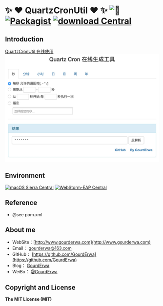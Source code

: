 # :sparkles: :heart: QuartzCronUtil :heart: :sparkles: ![:kiss:](https://github.com/jsw0528/rails_emoji/raw/master/vendor/assets/images/emojis/kiss.png) [![Packagist](https://img.shields.io/packagist/l/doctrine/orm.svg?maxAge=2592000?style=flat-square)]() [![download Central](https://img.shields.io/badge/download-total_<1M-red.svg?style=flat-square&maxAge=2592000)]()

## Introduction
[QuartzCronUtil 在线使用](http://gourderwa.github.io/QuartzCronUtil/)
![:home.png:](./image/home.png)

## Environment
[![macOS Sierra Central](https://img.shields.io/badge/macOS_Sierra-v10.12.1Beta-green.svg?style=flat-square&maxAge=2592000)]()
[![WebStorm-EAP Central](https://img.shields.io/badge/WebStorm-v2016.3EAP-green.svg?style=flat-square&maxAge=2592000)]()

## Reference
- @see pom.xml

## About me
- WebSite：[http://www.gourderwa.com](http://www.gourderwa.com)
- Email：  [gourderwa@163.com](gourderwa@163.com)
- GitHub： [https://github.com/GourdErwa](https://github.com/GourdErwa)
- Blog：   [GourdErwa](http://blog.csdn.net/xiaohulunb)
- WeiBo：  [@GourdErwa](http://www.weibo.com/xiaohulunb)

## Copyright and License
**The MIT License (MIT)**  

